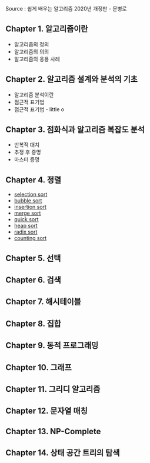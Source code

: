 Source : 쉽게 배우는 알고리즘 2020년 개정판 - 문병로

## Chapter 1. 알고리즘이란
- 알고리즘의 정의
- 알고리즘의 의의
- 알고리즘의 응용 사례
## Chapter 2. 알고리즘 설계와 분석의 기초
- 알고리즘 분석이란
- 점근적 표기법
- 점근적 표기법 - little o
## Chapter 3. 점화식과 알고리즘 복잡도 분석
- 반복적 대치
- 추정 후 증명
- 마스터 증명
## Chapter 4. 정렬
- [selection sort](https://github.com/roselidev/Studylog/blob/master/Algorithm/selection_sort.py)
- [bubble sort](https://github.com/roselidev/Studylog/blob/master/Algorithm/bubble_sort.py)
- [insertion sort](https://github.com/roselidev/Studylog/blob/master/Algorithm/insertion_sort.py)
- [merge sort](https://github.com/roselidev/Studylog/blob/master/Algorithm/merge_sort.py)
- [quick sort](https://github.com/roselidev/Studylog/blob/master/Algorithm/quick_sort.py)
- [heap sort](https://github.com/roselidev/Studylog/blob/master/Algorithm/heap_sort.py)
- [radix sort](https://github.com/roselidev/Studylog/blob/master/Algorithm/radix_sort.py)
- [counting sort](https://github.com/roselidev/Studylog/blob/master/Algorithm/counting_sort.py)
## Chapter 5. 선택
## Chapter 6. 검색
## Chapter 7. 해시테이블
## Chapter 8. 집합
## Chapter 9. 동적 프로그래밍
## Chapter 10. 그래프
## Chapter 11. 그리디 알고리즘
## Chapter 12. 문자열 매칭
## Chapter 13. NP-Complete
## Chapter 14. 상태 공간 트리의 탐색
